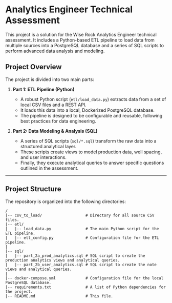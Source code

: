 # Analytics Engineer Technical Assessment

This project is a solution for the Wise Rock Analytics Engineer technical assessment. It includes a Python-based ETL pipeline to load data from multiple sources into a PostgreSQL database and a series of SQL scripts to perform advanced data analysis and modeling.

## Project Overview

The project is divided into two main parts:

1.  **Part 1: ETL Pipeline (Python)**
    * A robust Python script (`etl/load_data.py`) extracts data from a set of local CSV files and a REST API.
    * It loads this data into a local, Dockerized PostgreSQL database.
    * The pipeline is designed to be configurable and reusable, following best practices for data engineering.

2.  **Part 2: Data Modeling & Analysis (SQL)**
    * A series of SQL scripts (`sql/*.sql`) transform the raw data into a structured analytical layer.
    * These scripts create views to model production data, well spacing, and user interactions.
    * Finally, they execute analytical queries to answer specific questions outlined in the assessment.

---

## Project Structure

The repository is organized into the following directories:

```
/
|-- csv_to_load/                   # Directory for all source CSV files.
|-- etl/
|   |-- load_data.py               # The main Python script for the ETL pipeline.
|   |-- etl_config.py              # Configuration file for the ETL pipeline.
|
|-- sql/
|   |-- part_2a_prod_analytics.sql # SQL script to create the production analytics views and analytical queries.
|   |-- part_2b_user_analytics.sql # SQL script to create the note views and analytical queries.
|
|-- docker-compose.yml             # Configuration file for the local PostgreSQL database.
|-- requirements.txt               # A list of Python dependencies for the project.
|-- README.md                      # This file.
```
